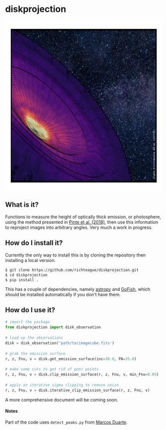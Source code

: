 # diskprojection

<p align='center'>
  <img src="HD163296_zeroth.png" width="793" height="549">
</p>

## What is it?

Functions to measure the height of optically thick emission, or photosphere, using the method presented in [Pinte et al. (2018)](https://ui.adsabs.harvard.edu/abs/2018A%26A...609A..47P/abstract), then use this information to reproject images into arbitrary angles. Very much a work in progress.

## How do I install it?

Currently the only way to install this is by cloning the repository then installing a local version.

```
$ git clone https://github.com/richteague/diskprojection.git
$ cd diskprojection
$ pip install .
```

This has a couple of dependencies, namely [astropy](https://github.com/astropy/astropy) and [GoFish](https://github.com/richteague/gofish), which should be installed automatically if you don't have them.

## How do I use it?

```python
# import the package
from diskprojection import disk_observation

# load up the observations
disk = disk_observation('path/to/imagecube.fits')

# grab the emission surface
r, z, Fnu, v = disk.get_emission_surface(inc=30.0, PA=35.0)

# make some cuts to get rid of poor points
r, z, Fnu, v = disk.clip_emission_surface(r, z, Fnu, v, min_Fnu=0.05)

# apply an iterative sigma clipping to remove noise
r, z, Fnu, v = disk.iterative_clip_emission_surface(r, z, Fnu, v)
```

A more comprehensive document will be coming soon.

#### Notes

Part of the code uses `detect_peaks.py` from [Marcos Duarte](https://github.com/demotu/BMC).
